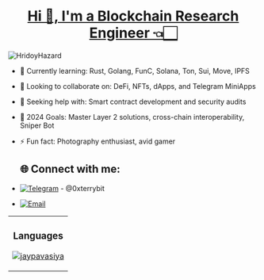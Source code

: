 <h1 align="center"><a href="https://t.me/terrypunk" target="_blank">Hi 👋, I'm a Blockchain Research Engineer 👈🏻</a></h1>

<p align="left"> <img src="https://komarev.com/ghpvc/?username=0xterrybit" alt="HridoyHazard" /> </p>

- 🌱 Currently learning: Rust, Golang, FunC, Solana, Ton, Sui, Move, IPFS
- 👯 Looking to collaborate on: DeFi, NFTs, dApps, and Telegram MiniApps
- 🤔 Seeking help with: Smart contract development and security audits
- 🥅 2024 Goals: Master Layer 2 solutions, cross-chain interoperability, Sniper Bot
- ⚡ Fun fact: Photography enthusiast, avid gamer

  ## 🌐 Connect with me:
- [![Telegram](https://img.shields.io/badge/Telegram-0088cc?style=flat&logo=telegram&logoColor=white)](https://t.me/@0xterrybit) - @0xterrybit
- [![Email](https://img.shields.io/badge/Email-mailto%3A0xterrybit%40gmail.com-blue?style=flat&logo=gmail&logoColor=white)](0xterrybit@gmail.com)

<table width="100%">
  <tr>
    <td width="100%">
      <h3 align="center"><strong>Languages</strong></h3>
      <p align="center">
        <a href="https://github.com/0xterrybit">
          <img src="https://github-readme-stats.vercel.app/api/top-langs/?username=0xterrybit&theme=algolia&layout=compact" alt="jaypavasiya" />
        </a>
      </p>
    </td>
  </tr>
</table>
